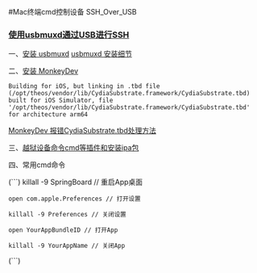 #Mac终端cmd控制设备 SSH_Over_USB

### [使用usbmuxd通过USB进行SSH](https://iphonedevwiki.net/index.php/SSH_Over_USB)
 
一、[安装 usbmuxd](https://github.com/libimobiledevice/usbmuxd)
    [usbmuxd 安装细节](https://www.jianshu.com/p/49c4386ad9cc?utm_campaign=maleskine&utm_content=note&utm_medium=seo_notes&utm_source=recommendation)
    
二、[安装 MonkeyDev](https://github.com/AloneMonkey/MonkeyDev/wiki)

`Building for iOS, but linking in .tbd file (/opt/theos/vendor/lib/CydiaSubstrate.framework/CydiaSubstrate.tbd) built for iOS Simulator, file '/opt/theos/vendor/lib/CydiaSubstrate.framework/CydiaSubstrate.tbd' for architecture arm64`
    
  [MonkeyDev 报错CydiaSubstrate.tbd处理方法](https://www.jianshu.com/p/060be025eb13)
    
三、[越狱设备命令cmd等插件和安装ipa包](https://www.jianshu.com/p/b46a96bb7416)

四、常用cmd命令

(```)
    killall -9 SpringBoard // 重启App桌面

    open com.apple.Preferences // 打开设置

    killall -9 Preferences // 关闭设置

    open YourAppBundleID // 打开App

    killall -9 YourAppName // 关闭App
(```)

